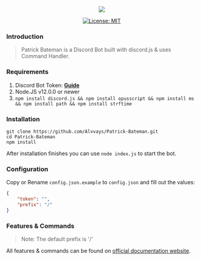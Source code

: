 <div align="center">
<img src="https://i.imgur.com/ZHPcwrN.png"></img><p>
<a href="https://github.com/Alvvays/Patrick-Bateman/blob/master/LICENSE"><img alt="License: MIT" src="https://img.shields.io/badge/License-MIT-yellow.svg" target="_blank" /></a>
</div>

### Introduction
> Patrick Bateman is a Discord Bot built with discord.js & uses Command Handler.

### Requirements
1. Discord Bot Token: **[Guide](https://discordjs.guide/preparations/setting-up-a-bot-application.html#your-token)**
2. Node.JS v12.0.0 or newer
3. `npm install discord.js && npm install opusscript && npm install ms && npm install path && npm install strftime`

### Installation
```
git clone https://github.com/Alvvays/Patrick-Bateman.git
cd Patrick-Bateman
npm install
```
After installation finishes you can use `node index.js` to start the bot.

### Configuration
Copy or Rename `config.json.example` to `config.json` and fill out the values:
```json
{
	"token": "",
	"prefix": "/"
}
```

### Features & Commands
> Note: The default prefix is '/'

All features & commands can be found on [official documentation website](https://konode.gitbook.io/patrick-bateman/).
